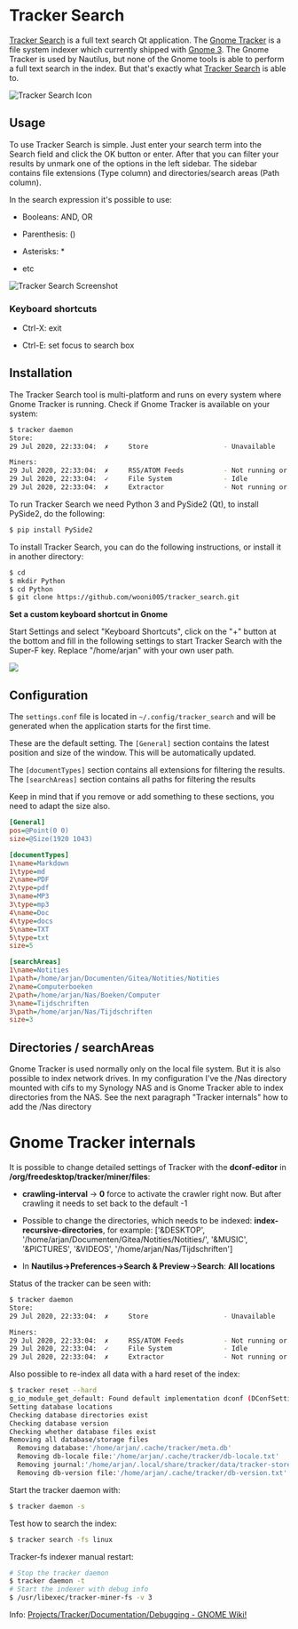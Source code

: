 # Tracker Search

[Tracker Search](https://github.com/wooni005/tracker_search) is a full text search Qt application. The [Gnome Tracker](https://wiki.gnome.org/Projects/Tracker) is a file system indexer which currently shipped with [Gnome 3](https://www.gnome.org/gnome-3/). The Gnome Tracker is used by Nautilus, but none of the Gnome tools is able to perform a full text search in the index. But that's exactly what [Tracker Search](https://github.com/wooni005/tracker_search) is able to.

 ![Tracker Search Icon](icons/tracker_search.png)

## Usage

To use Tracker Search is simple. Just enter your search term into the Search field and click the OK button or enter. After that you can filter your results by unmark one of the options in the left sidebar. The sidebar contains file extensions (Type column) and directories/search areas (Path column).

In the search expression it's possible to use:

* Booleans: AND, OR

* Parenthesis: ()

* Asterisks: *

* etc

![Tracker Search Screenshot](img/Screenshot-Tracker-Search.png)

### Keyboard shortcuts

* Ctrl-X: exit

* Ctrl-E: set focus to search box

## Installation

The Tracker Search tool is multi-platform and runs on every system where Gnome Tracker is running. Check if Gnome Tracker is available on your system:

```bash
$ tracker daemon
Store:
29 Jul 2020, 22:33:04:  ✗     Store                   - Unavailable

Miners:
29 Jul 2020, 22:33:04:  ✗     RSS/ATOM Feeds          - Not running or is a disabled plugin
29 Jul 2020, 22:33:04:  ✓     File System             - Idle 
29 Jul 2020, 22:33:04:  ✗     Extractor               - Not running or is a disabled plugin
```

To run Tracker Search we need Python 3 and PySide2 (Qt), to install PySide2, do the following:

```bash
$ pip install PySide2
```

To install Tracker Search, you can do the following instructions, or install it in another directory:

```bash
$ cd
$ mkdir Python
$ cd Python
$ git clone https://github.com/wooni005/tracker_search.git
```

**Set a custom keyboard shortcut in Gnome**

Start Settings and select "Keyboard Shortcuts", click on the "+" button at the bottom and fill in the following settings to start Tracker Search with the Super-F key.
Replace "/home/arjan" with your own user path.

![](img/Set-Custom-Shortcut.png)

## Configuration

The `settings.conf` file is located in `~/.config/tracker_search` and will be generated when the application starts for the first time.

These are the default setting. The `[General]` section contains the latest position and size of the window. This will be automatically updated.

The `[documentTypes]` section contains all extensions for filtering the results.
The `[searchAreas]` section contains all paths for filtering the results

Keep in mind that if you remove or add something to these sections, you need to adapt the size also.

```ini
[General]
pos=@Point(0 0)
size=@Size(1920 1043)

[documentTypes]
1\name=Markdown
1\type=md
2\name=PDF
2\type=pdf
3\name=MP3
3\type=mp3
4\name=Doc
4\type=docs
5\name=TXT
5\type=txt
size=5

[searchAreas]
1\name=Notities
1\path=/home/arjan/Documenten/Gitea/Notities/Notities
2\name=Computerboeken
2\path=/home/arjan/Nas/Boeken/Computer
3\name=Tijdschriften
3\path=/home/arjan/Nas/Tijdschriften
size=3
```

## Directories / searchAreas

Gnome Tracker is used normally only on the local file system. But it is also possible to index network drives. In my configuration I've the /Nas directory mounted with cifs to my Synology NAS and is Gnome Tracker able to index directories from the NAS. See the next paragraph "Tracker internals" how to add the /Nas directory

# Gnome Tracker internals

It is possible to change detailed settings of Tracker with the **dconf-editor** in **/org/freedesktop/tracker/miner/files**:

* **crawling-interval** -> **0** force to activate the crawler right now. But after crawling it needs to set back to the default -1

* Possible to change the directories, which needs to be indexed: **index-recursive-directories**, for example: 
  ['&DESKTOP', '/home/arjan/Documenten/Gitea/Notities/Notities/', '&MUSIC', '&PICTURES', '&VIDEOS', '/home/arjan/Nas/Tijdschriften']

* In **Nautilus->Preferences->Search & Preview**->**Search**: **All locations**

Status of the tracker can be seen with:

```bash
$ tracker daemon
Store:
29 Jul 2020, 22:33:04:  ✗     Store                   - Unavailable

Miners:
29 Jul 2020, 22:33:04:  ✗     RSS/ATOM Feeds          - Not running or is a disabled plugin
29 Jul 2020, 22:33:04:  ✓     File System             - Idle 
29 Jul 2020, 22:33:04:  ✗     Extractor               - Not running or is a disabled plugin
```

Also possible to re-index all data with a hard reset of the index:

```bash
$ tracker reset --hard
g_io_module_get_default: Found default implementation dconf (DConfSettingsBackend) for ‘gsettings-backend’
Setting database locations
Checking database directories exist
Checking database version
Checking whether database files exist
Removing all database/storage files
  Removing database:'/home/arjan/.cache/tracker/meta.db'
  Removing db-locale file:'/home/arjan/.cache/tracker/db-locale.txt'
  Removing journal:'/home/arjan/.local/share/tracker/data/tracker-store.journal'
  Removing db-version file:'/home/arjan/.cache/tracker/db-version.txt'
```

Start the tracker daemon with:

```bash
$ tracker daemon -s
```

Test how to search the index:

```bash
$ tracker search -fs linux
```

Tracker-fs indexer manual restart:

```bash
# Stop the tracker daemon
$ tracker daemon -t
# Start the indexer with debug info
$ /usr/libexec/tracker-miner-fs -v 3
```

Info: [Projects/Tracker/Documentation/Debugging - GNOME Wiki!](https://wiki.gnome.org/Projects/Tracker/Documentation/Debugging)